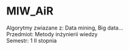 # MIW_AiR

Algorytmy zwiazane z: Data mining, Big data... </br>
Przedmiot: Metody inżynierii wiedzy </br>
Semestr: 1 II stopnia </br>
